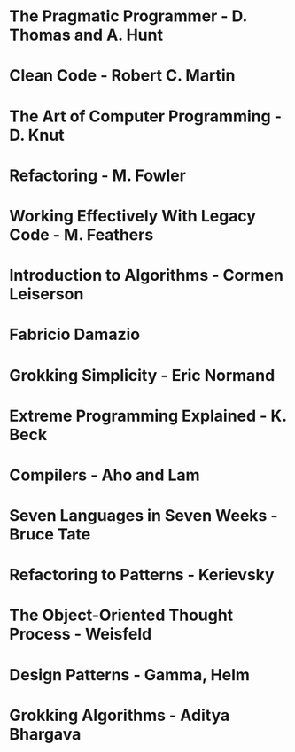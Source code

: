 # The Pragmatic Programmer - D. Thomas and A. Hunt
# Clean Code - Robert C. Martin
# The Art of Computer Programming - D. Knut
# Refactoring - M. Fowler
# Working Effectively With Legacy Code - M. Feathers
# Introduction to Algorithms -  Cormen Leiserson
# Fabricio Damazio
# Grokking Simplicity - Eric Normand
# Extreme Programming Explained - K. Beck
# Compilers - Aho and Lam
# Seven Languages in Seven Weeks - Bruce Tate
# Refactoring to Patterns -  Kerievsky
# The Object-Oriented Thought Process - Weisfeld
# Design Patterns - Gamma, Helm
# Grokking Algorithms - Aditya Bhargava
